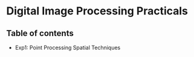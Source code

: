 # Digital Image Processing Practicals

## Table of contents

- Exp1: Point Processing Spatial Techniques
